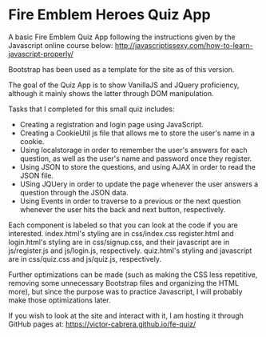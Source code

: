# Fire Emblem Heroes Quiz App

A basic Fire Emblem Quiz App following the instructions given by the Javascript online course below:
http://javascriptissexy.com/how-to-learn-javascript-properly/

Bootstrap has been used as a template for the site as of this version.

The goal of the Quiz App is to show VanillaJS and JQuery proficiency, although it mainly shows the latter through DOM manipulation.

Tasks that I completed for this small quiz includes:


* Creating a registration and login page using JavaScript.
* Creating a CookieUtil js file that allows me to store the user's name in a cookie.
* Using localstorage in order to remember the user's answers for each question, as well as the user's name and password once they register.
* Using JSON to store the questions, and using AJAX in order to read the JSON file.
* USing JQUery in order to update the page whenever the user answers a question through the JSON data.
* Using Events in order to traverse to a previous or the next question whenever the user hits the back and next button, respectively.

Each component is labeled so that you can look at the code if you are interested.
index.html's styling are in css/index.css
register.html and login.html's styling are in css/signup.css, and their javascript are in js/register.js and js/login.js, respectively.
quiz.html's styling and javascript are in css/quiz.css and js/quiz.js, respectively.

Further optimizations can be made (such as making the CSS less repetitive, removing some unnecessary Bootstrap files and organizing the 
HTML more), but since the purpose was to practice Javascript, I will probably make those optimizations later. 

If you wish to look at the site and interact with it, I am hosting it through GitHub pages at:
https://victor-cabrera.github.io/fe-quiz/
